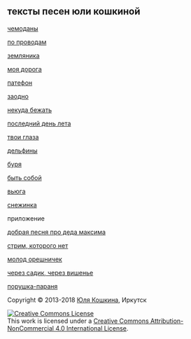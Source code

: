 ## тексты песен юли кошкиной

[чемоданы](чемоданы.md)

[по проводам](по%20проводам.md)

[земляника](земляника.md)

[моя дорога](моя%20дорога.md)

[патефон](патефон.md)  

[заодно](заодно.md)  

[некуда бежать](некуда%20бежать.md)  

[последний день лета](последний%20день%20лета.md)

[твои глаза](твои%20глаза.md)

[дельфины](дельфины.md)

[буря](буря.md)

[быть собой](быть%20собой.md)

[вьюга](вьюга.md)

[снежинка](снежинка.md)

приложение

[добрая песня про деда максима](дед%20максим.md)

[стрим, которого нет](стрим%2C%20которого%20нет.md)

[молод орешничек](молод%20орешничек.md)

[через садик, через вишенье](через%20садик,%20через%20вишенье.md)

[порушка-параня](порушка-параня.md)


  
Copyright © 2013-2018 [Юля Кошкина](https://vk.com/koshkamoroshka), Иркутск

<a rel="license" href="http://creativecommons.org/licenses/by-nc/4.0/"><img alt="Creative Commons License" style="border-width:0" src="https://i.creativecommons.org/l/by-nc/4.0/80x15.png" /></a><br />This work is licensed under a <a rel="license" href="http://creativecommons.org/licenses/by-nc/4.0/">Creative Commons Attribution-NonCommercial 4.0 International License</a>.
